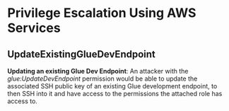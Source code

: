 # Privilege Escalation Using AWS Services

## UpdateExistingGlueDevEndpoint

**Updating an existing Glue Dev Endpoint**: An attacker with the _glue:UpdateDevEndpoint_ permission would be able to update the associated SSH public key of an existing Glue development endpoint, to then SSH into it and have access to the permissions the attached role has access to.

